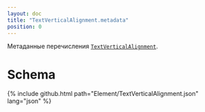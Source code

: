 ```yaml
---
layout: doc
title: "TextVerticalAlignment.metadata"
position: 0
---
```


Метаданные перечисления [`TextVerticalAlignment`](../).

# Schema

{% include github.html path="Element/TextVerticalAlignment.json" lang="json" %}
